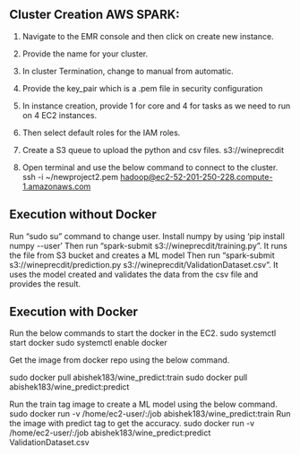 ## Cluster Creation AWS SPARK:
 1.	Navigate to the EMR console and then click on create new instance.
 2.	Provide the name for your cluster.
 3.	In cluster Termination, change to manual from automatic.
 4.	Provide the key_pair which is a .pem file in security configuration
 
 5.	In instance creation, provide 1 for core and 4 for tasks as we need to run on 4 EC2 instances.
 6.	Then select default roles for the IAM roles.
 
 7.	Create a S3 queue to upload the python and csv files.
 s3://wineprecdit
 
 8.	Open terminal and use the below command to connect to the cluster.
 ssh -i ~/newproject2.pem hadoop@ec2-52-201-250-228.compute-1.amazonaws.com

## Execution without Docker
 Run “sudo su” command to change user.
 Install numpy by using ‘pip install numpy --user’
 Then run “spark-submit s3://wineprecdit/training.py”. It runs the file from S3 bucket and creates a ML model
 Then run “spark-submit s3://wineprecdit/prediction.py s3://wineprecdit/ValidationDataset.csv”. It uses the model created and validates the data from the csv file and provides the result. 

## Execution with Docker
 Run the below commands to start the docker in the EC2.
 sudo systemctl start docker
 sudo systemctl enable docker

Get the image from docker repo using the below command.

 sudo docker pull abishek183/wine_predict:train
 sudo docker pull abishek183/wine_predict:predict
 
 Run the train tag image to create a ML model using the below command.
 sudo docker run -v /home/ec2-user/:/job abishek183/wine_predict:train
 Run the image with predict tag to get the accuracy.
 sudo docker run -v /home/ec2-user/:/job abishek183/wine_predict:predict ValidationDataset.csv
